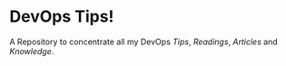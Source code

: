 # DevOps Tips!
A Repository to concentrate all my DevOps *Tips*, *Readings*, *Articles* and *Knowledge*.
